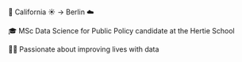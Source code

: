 📍 California ☀️ -> Berlin ☁️ 

🎓 MSc Data Science for Public Policy candidate at the Hertie School

👨‍💻 Passionate about improving lives with data
